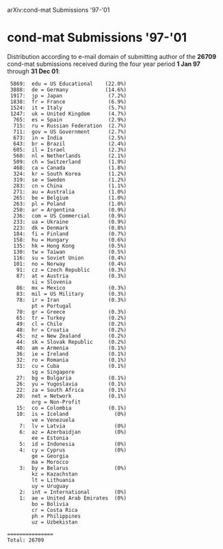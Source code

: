 arXiv:cond-mat Submissions '97-'01

cond-mat Submissions '97-'01
============================

Distribution according to e-mail domain of submitting author of the
**26709** cond-mat submissions received during the four year period **1
Jan 97** through **31 Dec 01**:

     5869:  edu = US Educational    (22.0%)
     3888:  de = Germany            (14.6%)
     1917:  jp = Japan               (7.2%)
     1838:  fr = France              (6.9%)
     1524:  it = Italy               (5.7%)
     1247:  uk = United Kingdom      (4.7%)
      765:  es = Spain               (2.9%)
      715:  ru = Russian Federation  (2.7%)
      711:  gov = US Government      (2.7%)
      673:  in = India               (2.5%)
      643:  br = Brazil              (2.4%)
      605:  il = Israel              (2.3%)
      560:  nl = Netherlands         (2.1%)
      509:  ch = Switzerland         (1.9%)
      468:  ca = Canada              (1.8%)
      324:  kr = South Korea         (1.2%)
      319:  se = Sweden              (1.2%)
      283:  cn = China               (1.1%)
      271:  au = Australia           (1.0%)
      265:  be = Belgium             (1.0%)
      263:  pl = Poland              (1.0%)
      250:  ar = Argentina           (0.9%)
      236:  com = US Commercial      (0.9%)
      233:  ua = Ukraine             (0.9%)
      223:  dk = Denmark             (0.8%)
      184:  fi = Finland             (0.7%)
      158:  hu = Hungary             (0.6%)
      135:  hk = Hong Kong           (0.5%)
      130:  tw = Taiwan              (0.5%)
      116:  su = Soviet Union        (0.4%)
      101:  no = Norway              (0.4%)
       91:  cz = Czech Republic      (0.3%)
       87:  at = Austria             (0.3%)
            si = Slovenia
       86:  mx = Mexico              (0.3%)
       83:  mil = US Military        (0.3%)
       78:  ir = Iran                (0.3%)
            pt = Portugal
       70:  gr = Greece              (0.3%)
       65:  tr = Turkey              (0.2%)
       49:  cl = Chile               (0.2%)
       48:  hr = Croatia             (0.2%)
       45:  nz = New Zealand         (0.2%)
       44:  sk = Slovak Republic     (0.2%)
       40:  am = Armenia             (0.1%)
       36:  ie = Ireland             (0.1%)
       32:  ro = Romania             (0.1%)
       31:  cu = Cuba                (0.1%)
            sg = Singapore
       27:  bg = Bulgaria            (0.1%)
       26:  yu = Yugoslavia          (0.1%)
       22:  za = South Africa        (0.1%)
       20:  net = Network            (0.1%)
            org = Non-Profit
       15:  co = Colombia            (0.1%)
       10:  is = Iceland               (0%)
            ve = Venezuela
        7:  lv = Latvia                (0%)
        6:  az = Azerbaidjan           (0%)
            ee = Estonia
        5:  id = Indonesia             (0%)
        4:  cy = Cyprus                (0%)
            ge = Georgia
            ma = Morocco
        3:  by = Belarus               (0%)
            kz = Kazachstan
            lt = Lithuania
            uy = Uruguay
        2:  int = International        (0%)
        1:  ae = United Arab Emirates  (0%)
            bo = Bolivia
            cr = Costa Rica
            ph = Philippines
            uz = Uzbekistan

    ===============
    Total: 26709
